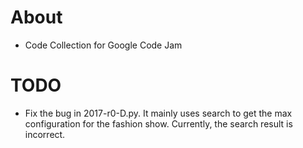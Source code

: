 # About

- Code Collection for Google Code Jam

# TODO

* Fix the bug in 2017-r0-D.py. It mainly uses search to get the max configuration for the fashion show.
Currently, the search result is incorrect.
		
				